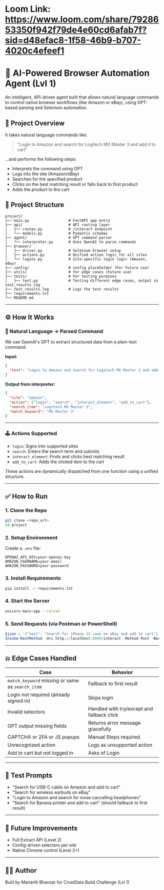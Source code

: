 # Loom Link: https://www.loom.com/share/7928653350f942f79de4e60cd6afab7f?sid=d48efac8-1f58-46b9-b707-4020c4efeef1

# 🤖 AI-Powered Browser Automation Agent (Lvl 1)

An intelligent, API-driven agent built that allows natural language commands to control native browser workflows (like Amazon or eBay), using GPT-based parsing and Selenium automation.

## 🚀 Project Overview
It takes natural language commands like:
> "Login to Amazon and search for Logitech MX Master 3 and add it to cart"

...and performs the following steps:
- Interprets the command using GPT
- Logs into the site (Amazon/eBay)
- Searches for the specified product
- Clicks on the best matching result or falls back to first product
- Adds the product to the cart

## 📁 Project Structure
```
project/
├── main.py                  # FastAPI app entry
├── api/                     # API routing layer
│   ├── routes.py            # /interact endpoint
│   └── models.py            # Pydantic schemas
├── agent/                   # GPT command parser
│   └── interpreter.py       # Uses OpenAI to parse commands
├── browser/
│   ├── driver.py            # Selenium browser setup
│   ├── actions.py           # Unified action logic for all sites
│   └── logins.py            # Site-specific login logic (Amazon, eBay)
├── config/                  # config placeholder (For Future use)
├── utils/                   # for edge cases (Future use)
├── tests/                   # For testing purposes
│   ├── test.py              # Testing different edge cases, output in test_results.log
├── test_results.log         # Logs the test results
├── requirements.txt        
└── README.md               

```

---

## ⚙️ How It Works
### 🧠 Natural Language → Parsed Command
We use OpenAI's GPT to extract structured data from a plain-text command:

**Input:**
```json
{
  "text": "Login to Amazon and search for Logitech MX Master 3 and add it to cart"
}
```

**Output from interpreter:**
```json
{
  "site": "amazon",
  "action": ["login", "search", "interact_element", "add_to_cart"],
  "search_item": "Logitech MX Master 3",
  "match_keyword": "MX Master 3"
}
```

---

### 🕹️ Actions Supported
- `login`: Signs into supported sites
- `search`: Enters the search term and submits
- `interact_element`: Finds and clicks best matching result
- `add_to_cart`: Adds the clicked item to the cart

These actions are dynamically dispatched from one function using a unified structure.

---

## ✅ How to Run

### 1. Clone the Repo
```bash
git clone <repo_url>
cd project
```

### 2. Setup Environment
Create a `.env` file:
```env
OPENAI_API_KEY=your-openai-key
AMAZON_USERNAME=your-email
AMAZON_PASSWORD=your-password
```

### 3. Install Requirements
```bash
pip install -r requirements.txt
```

### 4. Start the Server
```bash
uvicorn main:app --reload
```

### 5. Send Requests (via Postman or PowerShell)
```powershell
$json = '{"text": "Search for iPhone 13 case on eBay and add to cart"}'
Invoke-RestMethod -Uri http://localhost:8000/interact -Method Post -Body $json -ContentType "application/json"
```

---

## 💥 Edge Cases Handled
| Case | Behavior |
|------|----------|
| `match_keyword` missing or same as `search_item` | Fallback to first result |
| Login not required (already signed in) | Skips login |
| Invalid selectors | Handled with try/except and fallback click |
| GPT output missing fields | Returns error message gracefully |
| CAPTCHA or 2FA or JS popups| Manual Steps required |
| Unrecognized action | Logs as unsupported action |
| Add to cart but not logged in | Asks of Login |

---

## 🧪 Test Prompts
- "Search for USB-C cable on Amazon and add to cart"
- "Search for wireless earbuds on eBay"
- "Login to Amazon and search for noise cancelling headphones"
- "Search for Banana printer and add to cart" (should fallback to first result)

---

## 🎯 Future Improvements
- Full Extract API (Level 2)
- Config-driven selectors per site
- Native Chrome control (Level 2+)
---

## 🧑‍💻 Author
Built by Manarth Bhavsar for CrustData Build Challenge (Lvl 1)

